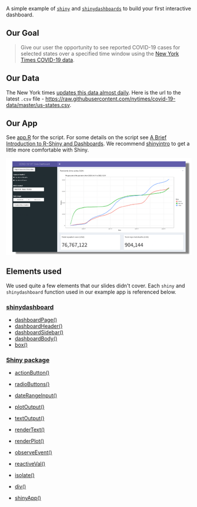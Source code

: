 A simple example of [`shiny`](https://github.com/rstudio/shiny) and [`shinydashboards`](https://github.com/rstudio/shinydashboard) to build your first interactive dashboard.

## Our Goal

> Give our user the opportunity to see reported COVID-19 cases for selected states over a specified time window using the [New York Times COVID-19 data](https://github.com/nytimes/covid-19-data/blob/master/us-states.csv).

## Our Data

The New York times [updates this data almost daily](https://github.com/nytimes/covid-19-data/commits/master/us-states.csv). Here is the url to the latest `.csv` file - 
https://raw.githubusercontent.com/nytimes/covid-19-data/master/us-states.csv.

## Our App

See [app.R](app.R) for the script. For some details on the script see [A Brief Introduction to R-Shiny and Dashboards](https://ki-tools.github.io/RShinyDashboards/). We recommend [shinyintro](https://debruine.github.io/shinyintro/index.html) to get a little more comfortable with Shiny.

![](../img/dashboard_example.png)

## Elements used

We used quite a few elements that our slides didn't cover.  Each `shiny` and `shinydashboard` function used in our example app is referenced below.
### [shinydashboard](https://rstudio.github.io/shinydashboard/)

- [dashboardPage()](https://rstudio.github.io/shinydashboard/structure.html#structure-overview)
- [dashboardHeader()](https://rstudio.github.io/shinydashboard/structure.html#header)
- [dashboardSidebar()](https://rstudio.github.io/shinydashboard/structure.html#sidebar)
- [dashboardBody()](https://rstudio.github.io/shinydashboard/structure.html#body)
- [box()](https://rstudio.github.io/shinydashboard/structure.html#boxes)

### [Shiny package](https://shiny.rstudio.com/reference/shiny/1.6.0/)

- [actionButton()](https://shiny.rstudio.com/reference/shiny/1.6.0/actionButton.html)
- [radioButtons()](https://shiny.rstudio.com/reference/shiny/1.6.0/radioButtons.html)
- [dateRangeInput()](https://shiny.rstudio.com/reference/shiny/1.6.0/dateRangeInput.html)

- [plotOutput()](https://shiny.rstudio.com/reference/shiny/1.6.0/plotOutput.html)
- [textOutput()](https://shiny.rstudio.com/reference/shiny/1.6.0/textOutput.html)

- [renderText()](https://shiny.rstudio.com/reference/shiny/1.6.0/renderPrint.html)
- [renderPlot()](https://shiny.rstudio.com/reference/shiny/1.6.0/renderPlot.html)
- [observeEvent()](https://shiny.rstudio.com/reference/shiny/1.6.0/observeEvent.html)

- [reactiveVal()](https://shiny.rstudio.com/reference/shiny/1.6.0/reactiveVal.html)
- [isolate()](https://shiny.rstudio.com/reference/shiny/1.6.0/isolate.html)

- [div()](https://shiny.rstudio.com/reference/shiny/1.6.0/builder.html)

- [shinyApp()](https://shiny.rstudio.com/reference/shiny/1.6.0/shinyApp.html)
